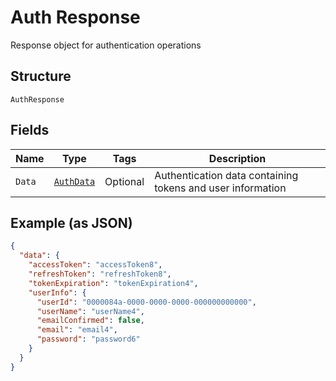 
# Auth Response

Response object for authentication operations

## Structure

`AuthResponse`

## Fields

| Name | Type | Tags | Description |
|  --- | --- | --- | --- |
| `Data` | [`AuthData`](../../doc/models/auth-data.md) | Optional | Authentication data containing tokens and user information |

## Example (as JSON)

```json
{
  "data": {
    "accessToken": "accessToken8",
    "refreshToken": "refreshToken8",
    "tokenExpiration": "tokenExpiration4",
    "userInfo": {
      "userId": "0000084a-0000-0000-0000-000000000000",
      "userName": "userName4",
      "emailConfirmed": false,
      "email": "email4",
      "password": "password6"
    }
  }
}
```

